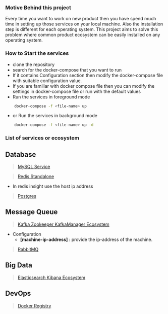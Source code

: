 ### Motive Behind this project

 Every time you want to work on new product then you have spend much time in setting up those services on your local machine.
Also the installation step is different for each operating system. 
This project aims to solve this problem where common product ecosystem can be easily installed on any operating system.

### How to Start the services

- clone the repository
- search for the docker-compose that you want to run
- If it contains Configuration section then modify the docker-compose file with suitable configuration value.
- If you are familiar with docker compose file then you can modify the settings in docker-compose file or run with the default values
- Run the services in foreground mode

```bash
    docker-compose -f <file-name> up 
```

- or Run the services in background mode

```bash
    docker-compose -f <file-name> up -d
```

### List of services or ecosystem


## Database

> [MySQL Service](https://github.com/self-tuts/awesome-docker-compose/blob/master/mysql/mysql-5.7-docker-compose.yml)

> [Redis Standalone](https://github.com/self-tuts/awesome-docker-compose/blob/master/redis/redis-docker-compose.yml)

- In redis insight use the host ip address

> [Postgres](https://github.com/self-tuts/awesome-docker-compose/blob/master/database/postgres/postgres.yml)


## Message Queue

> [Kafka Zookeeper KafkaManager Ecosystem](https://github.com/self-tuts/awesome-docker-compose/blob/master/ecosystem/kafka-zookeeper-kafkamanager-docker-compose.yml)

- Configuration
  - **[machine-ip-address]** : provide the ip-address of the machine.

> [RabbitMQ](https://github.com/self-tuts/awesome-docker-compose/blob/master/rabbitmq/rabbitmq-docker-compose.yml)

## Big Data


> [Elasticsearch Kibana Ecosystem](https://github.com/self-tuts/awesome-docker-compose/blob/master/ecosystem/elasticsearch-kibana-docker-compose.yml)



## DevOps

> [Docker Registry](https://github.com/self-tuts/awesome-docker-compose/blob/master/docker-registry/docker-registry-compose.yml)


